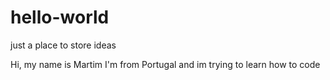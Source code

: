 # hello-world
just a place to store ideas

Hi, my name is Martim I'm from Portugal and im trying to learn how to code

